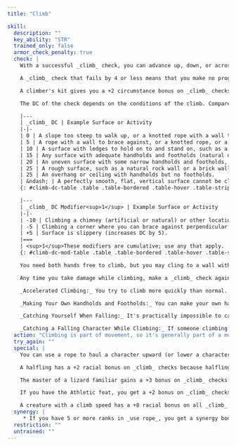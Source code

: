 ```yaml
---
title: "Climb"

skill:
  description: ""
  key_ability: "STR"
  trained_only: false
  armor_check_penalty: true
  check: |
    With a successful _climb_ check, you can advance up, down, or across a slope, a wall, or some other steep incline (or even a ceiling with handholds) at one-quarter your normal speed. A slope is considered to be any incline at an angle measuring less than 60 degrees; a wall is any incline at an angle measuring 60 degrees or more.

    A _climb_ check that fails by 4 or less means that you make no progress, and one that fails by 5 or more means that you fall from whatever height you have already attained.

    A climber's kit gives you a +2 circumstance bonus on _climb_ checks.

    The DC of the check depends on the conditions of the climb. Compare the task with those on the following table to determine an appropriate DC.

    |---
    | _climb_ DC | Example Surface or Activity
    |-|-
    | 0 | A slope too steep to walk up, or a knotted rope with a wall to brace against.
    | 5 | A rope with a wall to brace against, or a knotted rope, or a rope affected by the _rope trick_spell.
    | 10 | A surface with ledges to hold on to and stand on, such as a very rough wall or a ship's rigging.
    | 15 | Any surface with adequate handholds and footholds (natural or artificial), such as a very rough natural rock surface or a tree, or an unknotted rope, or pulling yourself up when dangling by your hands.
    | 20 | An uneven surface with some narrow handholds and footholds, such as a typical wall in a dungeon or ruins.
    | 25 | A rough surface, such as a natural rock wall or a brick wall.
    | 25 | An overhang or ceiling with handholds but no footholds.
    | &ndash; | A perfectly smooth, flat, vertical surface cannot be climbed.
    {: #climb-dc-table .table .table-bordered .table-hover .table-striped data-caption="Table: Climb DCs" }

    |---
    | _climb_ DC Modifier<sup>1</sup> | Example Surface or Activity
    |-|-
    | -10 | Climbing a chimney (artificial or natural) or other location where you can brace against two opposite walls (reduces DC by 10).
    | -5 | Climbing a corner where you can brace against perpendicular walls (reduces DC by 5).
    | +5 | Surface is slippery (increases DC by 5).
    |===
    | <sup>1</sup>These modifiers are cumulative; use any that apply. |<
    {: #climb-dc-mod-table .table .table-bordered .table-hover .table-striped data-caption="Table: Climb DC Modifiers" }

    You need both hands free to climb, but you may cling to a wall with one hand while you cast a spell or take some other action that requires only one hand. While climbing, you can't move to avoid a blow, so you lose your Dexterity bonus to AC (if any). You also can't use a shield while climbing.

    Any time you take damage while climbing, make a _climb_ check against the DC of the slope or wall. Failure means you fall from your current height and sustain the appropriate falling damage.

    _Accelerated Climbing:_ You try to climb more quickly than normal. By accepting a -5 penalty, you can move half your speed (instead of one-quarter your speed).

    _Making Your Own Handholds and Footholds:_ You can make your own handholds and footholds by pounding pitons into a wall. Doing so takes 1 minute per piton, and one piton is needed per 3 feet of distance. As with any surface that offers handholds and footholds, a wall with pitons in it has a DC of 15. In the same way, a climber with a handaxe or similar implement can cut handholds in an ice wall.

    _Catching Yourself When Falling:_ It's practically impossible to catch yourself on a wall while falling. Make a _climb_ check (DC = wall's DC + 20) to do so. It's much easier to catch yourself on a slope (DC = slope's DC + 10).

    _Catching a Falling Character While Climbing:_ If someone climbing above you or adjacent to you falls, you can attempt to catch the falling character if he or she is within your reach. Doing so requires a successful melee touch attack against the falling character (though he or she can voluntarily forego any Dexterity bonus to AC if desired). If you hit, you must immediately attempt a _climb_ check (DC = wall's DC + 10). Success indicates that you catch the falling character, but his or her total weight, including equipment, cannot exceed your heavy load limit or you automatically fall. If you fail your _climb_ check by 4 or less, you fail to stop the character's fall but don't lose your grip on the wall. If you fail by 5 or more, you fail to stop the character's fall and begin falling as well.
  action: "Climbing is part of movement, so it's generally part of a move action (and may be combined with other types of movement in a move action). Each move action that includes any climbing requires a separate _climb_ check. Catching yourself or another falling character doesn't take an action."
  try_again: ""
  special: |
    You can use a rope to haul a character upward (or lower a character) through sheer strength. You can lift double your maximum load in this manner.

    A halfling has a +2 racial bonus on _climb_ checks because halflings are agile and surefooted.

    The master of a lizard familiar gains a +3 bonus on _climb_ checks.

    If you have the Athletic feat, you get a +2 bonus on _climb_ checks.

    A creature with a climb speed has a +8 racial bonus on all _climb_ checks. The creature must make a _climb_ check to climb any wall or slope with a DC higher than 0, but it always can choose to take 10, even if rushed or threatened while climbing. If a creature with a climb speed chooses an accelerated climb (see above), it moves at double its climb speed (or at its land speed, whichever is slower) and makes a single _climb_ check at a -5 penalty. Such a creature retains its Dexterity bonus to Armor Class (if any) while climbing, and opponents get no special bonus to their attacks against it. It cannot, however, use the run action while climbing.
  synergy: |
     * If you have 5 or more ranks in _use rope_, you get a synergy bonus on _climb_ checks made to climb a rope, a knotted rope, or a rope-and-wall combination.
  restriction: ""
  untrained: ""
---
```

